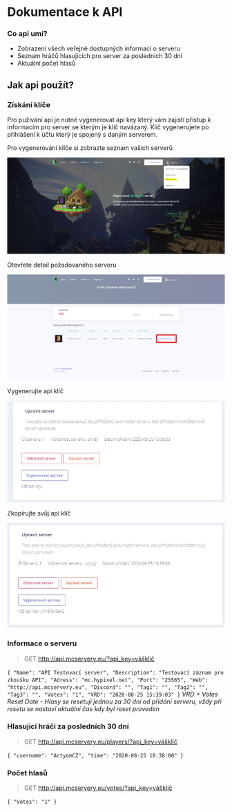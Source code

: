 # Dokumentace k API
### Co api umí? 
- Zobrazení všech veřejně dostupných informací o serveru
- Seznam hráčů hlasujících pro server za posledních 30 dní
- Aktuální počet hlasů

## Jak api použít? 
### Získání klíče
Pro pužívání api je nutné vygenerovat api key který vám zajistí přístup k informacím pro server se kterým je klíč navázaný. Klíč vygenerujete po přihlášení k účtu který je spojený s daným serverem. 

Pro vygenerování klíče si zobrazte seznam vašich serverů

![api1](https://github.com/McServery/API-Dokumentace/blob/master/img/api1.JPG)


Otevřete detail požadovaného serveru

![api2](https://github.com/McServery/API-Dokumentace/blob/master/img/api2.jpg?raw=true)


Vygenerujte api klíč

![api3](https://github.com/McServery/API-Dokumentace/blob/master/img/api3.JPG)


Zkopírujte svůj api klíč

![api4](https://github.com/McServery/API-Dokumentace/blob/master/img/api4.JPG)

### Informace o serveru
> GET http://api.mcservery.eu/?api_key=vášklíč

`
{ "Name": "API Testovací server", "Description": "Testovací záznam pro zkoušku API", "Adress": "mc.hypixel.net", "Port": "25565", "Web": "http://api.mcservery.eu", "Discord": "", "Tag1": "", "Tag2": "", "Tag3": "", "Votes": "1", "VRD": "2020-08-25 15:39:03" }
`
*VRD = Votes Reset Date - Hlasy se resetují jednou za 30 dní od přidání serveru, vždy při resetu se nastaví aktuální čas kdy byl reset proveden*

### Hlasující hráči za posledních 30 dní
> GET http://api.mcservery.eu/players/?api_key=vášklíč

`
{ "username": "ArtyomCZ", "time": "2020-08-25 18:38:00" }
`

### Počet hlasů
> GET http://api.mcservery.eu/votes/?api_key=vášklíč

`
{ "Votes": "1" }
`
